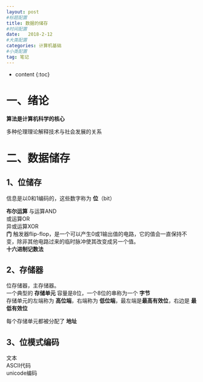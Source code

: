 ```yaml
---
layout: post
#标题配置
title: 数据的储存
#时间配置
date:   2018-2-12
#大类配置
categories: 计算机基础
#小类配置
tag: 笔记
---
```


* content
{:toc}



# 一、绪论
**算法是计算机科学的核心**

多种伦理理论解释技术与社会发展的关系  
# 二、数据储存
## 1、位储存
信息是以0和1编码的，这些数字称为 **位**（bit）  

**布尔运算**
与运算AND  
或运算OR  
异或运算XOR  
**门**
触发器flip-flop，是一个可以产生0或1输出值的电路，它的值会一直保持不变，除非其他电路过来的临时脉冲使其改变成另一个值。  
**十六进制记数法**
## 2、存储器
位存储器，主存储器。  
一个典型的 **存储单元** 容量是8位，一个8位的串称为一个 **字节**  
存储单元的左端称为 **高位端**，右端称为 **低位端**，最左端是**最高有效位**，右边是 **最低有效位**  

每个存储单元都被分配了 **地址**  
## 3、位模式编码
文本  
ASCII代码  
unicode编码  
